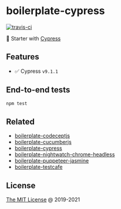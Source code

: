 # boilerplate-cypress

[![travis-ci](https://img.shields.io/travis/piecioshka/boilerplate-cypress.svg)](https://travis-ci.org/piecioshka/boilerplate-cypress)

🍴 Starter with [Cypress](https://www.cypress.io/)

## Features

* :white_check_mark: Cypress `v9.1.1`

## End-to-end tests

```bash
npm test
```

## Related

* [boilerplate-codeceptjs](https://github.com/piecioshka/boilerplate-codeceptjs)
* [boilerplate-cucumberjs](https://github.com/piecioshka/boilerplate-cucumberjs)
* [boilerplate-cypress](https://github.com/piecioshka/boilerplate-cypress)
* [boilerplate-nightwatch-chrome-headless](https://github.com/piecioshka/boilerplate-nightwatch-chrome-headless)
* [boilerplate-puppeteer-jasmine](https://github.com/piecioshka/boilerplate-puppeteer-jasmine)
* [boilerplate-testcafe](https://github.com/piecioshka/boilerplate-testcafe)

## License

[The MIT License](https://piecioshka.mit-license.org) @ 2019-2021
